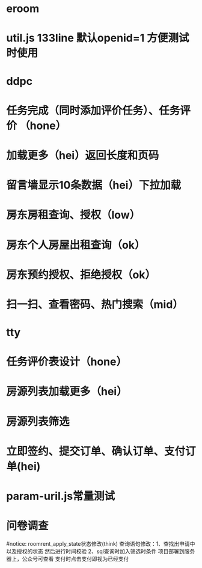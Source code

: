 # eroom
# util.js 133line 默认openid=1  方便测试时使用

# ddpc
# 任务完成（同时添加评价任务）、任务评价  （hone）
# 加载更多（hei）返回长度和页码
# 留言墙显示10条数据（hei）下拉加载
# 房东房租查询、授权（low）
# 房东个人房屋出租查询（ok）
# 房东预约授权、拒绝授权（ok）
# 扫一扫、查看密码、热门搜索（mid）

# tty
# 任务评价表设计（hone）
# 房源列表加载更多（hei）
# 房源列表筛选
# 立即签约、提交订单、确认订单、支付订单(hei)
# param-uril.js常量测试
# 问卷调查

#notice:  roomrent_apply_state状态修改(think)
查询语句修改：1、查找出申请中以及授权的状态  然后进行时间校验
              2、sql查询时加入筛选时条件
项目部署到服务器上，公众号可查看
支付时点击支付即视为已经支付